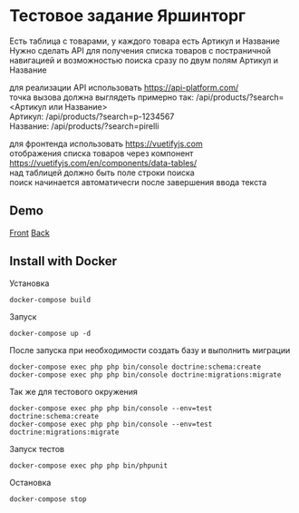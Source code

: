 # Тестовое задание Яршинторг

Есть таблица с товарами, у каждого товара есть Артикул и Название  
Нужно сделать API для получения списка товаров с постраничной навигацией и возможностью поиска сразу по двум полям Артикул и Название
 
для реализации API использовать https://api-platform.com/  
точка вызова должна выглядеть примерно так: /api/products/?search=<Артикул или Название>  
Артикул: /api/products/?search=p-1234567  
Название: /api/products/?search=pirelli  
 
для фронтенда использовать https://vuetifyjs.com  
отображения списка товаров через компонент https://vuetifyjs.com/en/components/data-tables/  
над таблицей должно быть поле строки поиска  
поиск начинается автоматичесrи после завершения ввода текста

## Demo

[Front](https://ytt.tecpremi.ru)
[Back](https://api-ytt.tecpremi.ru)

## Install with Docker

Установка

    docker-compose build

Запуск

    docker-compose up -d

После запуска при необходимости создать базу и выполнить миграции

    docker-compose exec php php bin/console doctrine:schema:create
    docker-compose exec php php bin/console doctrine:migrations:migrate

Так же для тестового окружения

    docker-compose exec php php bin/console --env=test doctrine:schema:create
    docker-compose exec php php bin/console --env=test doctrine:migrations:migrate

Запуск тестов

    docker-compose exec php php bin/phpunit

Остановка

    docker-compose stop
